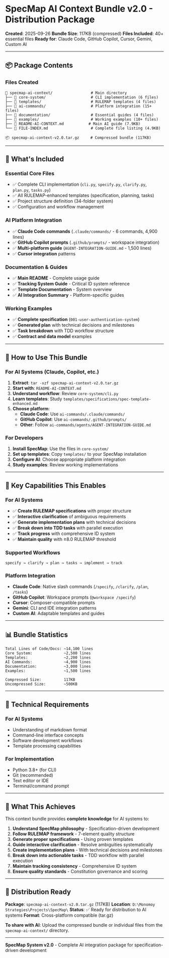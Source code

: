 # SpecMap AI Context Bundle v2.0 - Distribution Package

**Created**: 2025-09-26
**Bundle Size**: 117KB (compressed)
**Files Included**: 40+ essential files
**Ready for**: Claude Code, GitHub Copilot, Cursor, Gemini, Custom AI

---

## 📦 Package Contents

### **Files Created**
```
📁 specmap-ai-context/                 # Main directory
├── 📁 core-system/                    # CLI implementation (6 files)
├── 📁 templates/                      # RULEMAP templates (4 files)
├── 📁 ai-commands/                    # Platform integration (15+ files)
├── 📁 documentation/                  # Essential guides (4 files)
├── 📁 examples/                       # Working examples (10+ files)
├── 📄 README-AI-CONTEXT.md           # Main AI guide (7.9KB)
└── 📄 FILE-INDEX.md                   # Complete file listing (4.9KB)

📦 specmap-ai-context-v2.0.tar.gz     # Compressed bundle (117KB)
```

---

## 🎯 What's Included

### **Essential Core Files**
- ✅ Complete CLI implementation (`cli.py`, `specify.py`, `clarify.py`, `plan.py`, `tasks.py`)
- ✅ All RULEMAP-enhanced templates (specification, planning, tasks)
- ✅ Project structure definition (34-folder system)
- ✅ Configuration and workflow management

### **AI Platform Integration**
- ✅ **Claude Code commands** (`.claude/commands/` - 6 commands, 4,900 lines)
- ✅ **GitHub Copilot prompts** (`.github/prompts/` - workspace integration)
- ✅ **Multi-platform guide** (`AGENT-INTEGRATION-GUIDE.md` - 1,500 lines)
- ✅ **Cursor integration** patterns

### **Documentation & Guides**
- ✅ **Main README** - Complete usage guide
- ✅ **Tracking System Guide** - Critical ID system reference
- ✅ **Template Documentation** - System overview
- ✅ **AI Integration Summary** - Platform-specific guides

### **Working Examples**
- ✅ **Complete specification** (`001-user-authentication-system`)
- ✅ **Generated plan** with technical decisions and milestones
- ✅ **Task breakdown** with TDD workflow structure
- ✅ **Contract and data model** examples

---

## 🚀 How to Use This Bundle

### **For AI Systems (Claude, Copilot, etc.)**
1. **Extract**: `tar -xzf specmap-ai-context-v2.0.tar.gz`
2. **Start with**: `README-AI-CONTEXT.md`
3. **Understand workflow**: Review `core-system/cli.py`
4. **Learn templates**: Study `templates/specifications/spec-template-enhanced.md`
5. **Choose platform**:
   - **Claude Code**: Use `ai-commands/.claude/commands/`
   - **GitHub Copilot**: Use `ai-commands/.github/prompts/`
   - **Other**: Follow `ai-commands/agents/AGENT-INTEGRATION-GUIDE.md`

### **For Developers**
1. **Install SpecMap**: Use the files in `core-system/`
2. **Set up templates**: Copy `templates/` to your SpecMap installation
3. **Configure AI**: Choose appropriate platform integration
4. **Study examples**: Review working implementations

---

## 🎯 Key Capabilities This Enables

### **For AI Systems**
- ✅ **Create RULEMAP specifications** with proper structure
- ✅ **Interactive clarification** of ambiguous requirements
- ✅ **Generate implementation plans** with technical decisions
- ✅ **Break down into TDD tasks** with parallel execution
- ✅ **Track progress** with comprehensive ID system
- ✅ **Maintain quality** with ≥8.0 RULEMAP threshold

### **Supported Workflows**
```
specify → clarify → plan → tasks → implement → track
```

### **Platform Integration**
- **Claude Code**: Native slash commands (`/specify`, `/clarify`, `/plan`, `/tasks`)
- **GitHub Copilot**: Workspace prompts (`@workspace /specify`)
- **Cursor**: Composer-compatible prompts
- **Gemini**: CLI and IDE integration patterns
- **Custom AI**: Adaptable templates and guides

---

## 📊 Bundle Statistics

```
Total Lines of Code/Docs: ~14,100 lines
Core System:              ~2,500 lines
Templates:                ~2,200 lines
AI Commands:              ~4,900 lines
Documentation:            ~3,000 lines
Examples:                 ~1,500 lines

Compressed Size:          117KB
Uncompressed Size:        ~500KB
```

---

## 🔧 Technical Requirements

### **For AI Systems**
- Understanding of markdown format
- Command-line interface concepts
- Software development workflows
- Template processing capabilities

### **For Implementation**
- Python 3.8+ (for CLI)
- Git (recommended)
- Text editor or IDE
- Terminal/command prompt

---

## 🎉 What This Achieves

This context bundle provides **complete knowledge** for AI systems to:

1. **Understand SpecMap philosophy** - Specification-driven development
2. **Follow RULEMAP framework** - 7-element quality structure
3. **Generate proper specifications** - Using proven templates
4. **Guide interactive clarification** - Resolve ambiguities systematically
5. **Create implementation plans** - With technical decisions and milestones
6. **Break down into actionable tasks** - TDD workflow with parallel execution
7. **Maintain tracking consistency** - Comprehensive ID system
8. **Ensure quality standards** - Constitution governance and scoring

---

## 📧 Distribution Ready

**Package**: `specmap-ai-context-v2.0.tar.gz` (117KB)
**Location**: `D:\Monomoy Strategies\Projects\SpecMap\`
**Status**: ✅ Ready for distribution to AI systems
**Format**: Cross-platform compatible (tar.gz)

**To share with AI**: Upload the compressed bundle or individual files from the `specmap-ai-context/` directory.

---

**SpecMap System v2.0** - Complete AI integration package for specification-driven development